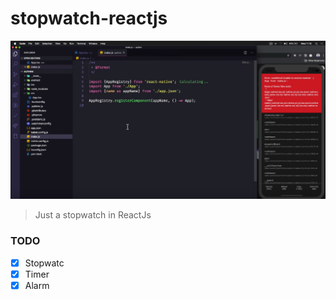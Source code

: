 # stopwatch-reactjs

<img src="https://github.com/dougkusanagi/stopwatch-reactjs/blob/main/screenshot.png?raw=true" />

> Just a stopwatch in ReactJs

### TODO
- [x] Stopwatc
- [x] Timer
- [x] Alarm

